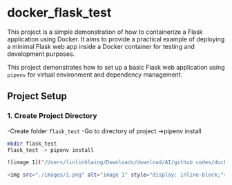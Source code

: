 # docker_flask_test
This project is a simple demonstration of how to containerize a Flask application using Docker. It aims to provide a practical example of deploying a minimal Flask web app inside a Docker container for testing and development purposes.



This project demonstrates how to set up a basic Flask web application using `pipenv` for virtual environment and dependency management.

## Project Setup

### 1. Create Project Directory
-Create folder `flask_test`
-Go to directory of project ->pipenv install

```bash
mkdir flask_test
flask_test -> pipenv install

![image 1]("/Users/linlinhlaing/Downloads/download/AI/github codes/docker_flask_test/images/1.png")

<img src="./images/1.png" alt="image 1" style="display: inline-block;">



